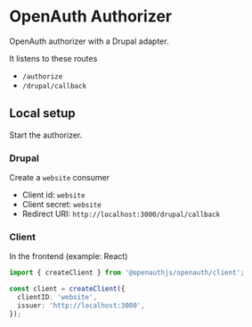 # OpenAuth Authorizer

OpenAuth authorizer with a Drupal adapter.

It listens to these routes

- `/authorize`
- `/drupal/callback`

## Local setup

Start the authorizer.

### Drupal

Create a `website` consumer

- Client id: `website`
- Client secret: `website`
- Redirect URI: `http://localhost:3000/drupal/callback`

### Client

In the frontend (example: React)

```typescript
import { createClient } from '@openauthjs/openauth/client';

const client = createClient({
  clientID: 'website',
  issuer: 'http://localhost:3000',
});
```
